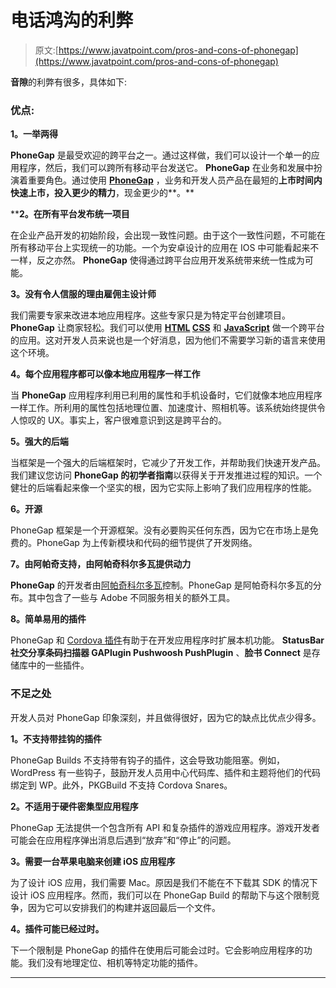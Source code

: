 # 电话鸿沟的利弊

> 原文:[https://www.javatpoint.com/pros-and-cons-of-phonegap](https://www.javatpoint.com/pros-and-cons-of-phonegap)

**音隙**的利弊有很多，具体如下:

### 优点:

**1。一举两得**

**PhoneGap** 是最受欢迎的跨平台之一。通过这样做，我们可以设计一个单一的应用程序，然后，我们可以跨所有移动平台发送它。 **PhoneGap** 在业务和发展中扮演着重要角色。通过使用 [**PhoneGap**](phonegap) ，业务和开发人员产品在最短的**上市时间内快速上市，投入更少的精力**，现金更少的**。**

 ****2。在所有平台发布统一项目**

在企业产品开发的初始阶段，会出现一致性问题。由于这个一致性问题，不可能在所有移动平台上实现统一的功能。一个为安卓设计的应用在 IOS 中可能看起来不一样，反之亦然。 **PhoneGap** 使得通过跨平台应用开发系统带来统一性成为可能。

**3。没有令人信服的理由雇佣主设计师**

我们需要专家来改进本地应用程序。这些专家只是为特定平台创建项目。 **PhoneGap** 让商家轻松。我们可以使用 **[HTML](https://www.javatpoint.com/html-tutorial) [CSS](https://www.javatpoint.com/css-tutorial)** 和 **[JavaScript](https://www.javatpoint.com/javascript-tutorial)** 做一个跨平台的应用。这对开发人员来说也是一个好消息，因为他们不需要学习新的语言来使用这个环境。

**4。每个应用程序都可以像本地应用程序一样工作**

当 **PhoneGap** 应用程序利用已利用的属性和手机设备时，它们就像本地应用程序一样工作。所利用的属性包括地理位置、加速度计、照相机等。该系统始终提供令人惊叹的 UX。事实上，客户很难意识到这是跨平台的。

**5。强大的后端**

当框架是一个强大的后端框架时，它减少了开发工作，并帮助我们快速开发产品。我们建议您访问 **PhoneGap 的初学者指南**以获得关于开发推进过程的知识。一个健壮的后端看起来像一个坚实的根，因为它实际上影响了我们应用程序的性能。

**6。开源**

PhoneGap 框架是一个开源框架。没有必要购买任何东西，因为它在市场上是免费的。PhoneGap 为上传新模块和代码的细节提供了开发网络。

**7。由阿帕奇支持，由阿帕奇科尔多瓦提供动力**

**PhoneGap** 的开发者由[阿帕奇科尔多瓦](https://www.javatpoint.com/apache-cordova)控制。PhoneGap 是阿帕奇科尔多瓦的分布。其中包含了一些与 Adobe 不同服务相关的额外工具。

**8。简单易用的插件**

PhoneGap 和 [Cordova 插件](https://www.javatpoint.com/cordova-plugins)有助于在开发应用程序时扩展本机功能。 **StatusBar 社交分享条码扫描器 GAPlugin Pushwoosh PushPlugin** 、**脸书 Connect** 是存储库中的一些插件。

### 不足之处

开发人员对 PhoneGap 印象深刻，并且做得很好，因为它的缺点比优点少得多。

**1。不支持带挂钩的插件**

PhoneGap Builds 不支持带有钩子的插件，这会导致功能阻塞。例如，WordPress 有一些钩子，鼓励开发人员用中心代码库、插件和主题将他们的代码绑定到 WP。此外，PKGBuild 不支持 Cordova Snares。

**2。不适用于硬件密集型应用程序**

PhoneGap 无法提供一个包含所有 API 和复杂插件的游戏应用程序。游戏开发者可能会在应用程序弹出消息后遇到“放弃”和“停止”的问题。

**3。需要一台苹果电脑来创建 iOS 应用程序**

为了设计 iOS 应用，我们需要 Mac。原因是我们不能在不下载其 SDK 的情况下设计 iOS 应用程序。然而，我们可以在 PhoneGap Build 的帮助下与这个限制竞争，因为它可以安排我们的构建并返回最后一个文件。

**4。插件可能已经过时。**

下一个限制是 PhoneGap 的插件在使用后可能会过时。它会影响应用程序的功能。我们没有地理定位、相机等特定功能的插件。

* * ***